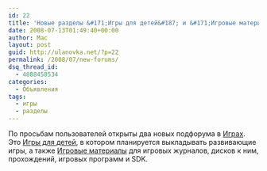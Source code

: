 ```yaml
---
id: 22
title: 'Новые разделы &#171;Игры для детей&#187; и &#171;Игровые материалы&#187;'
date: 2008-07-13T01:49:40+00:00
author: Mac
layout: post
guid: http://ulanovka.net/?p=22
permalink: /2008/07/new-forums/
dsq_thread_id:
  - 4888458534
categories:
  - Объявления
tags:
  - игры
  - разделы
---
```

По просьбам пользователей открыты два новых подфорума в [Играх](http://ulanovka.ru/forum/viewforum.php?f=17). Это [Игры для детей](http://ulanovka.ru/forum/viewforum.php?f=163), в котором планируется выкладывать развивающие игры, а также [Игровые материалы](http://ulanovka.ru/forum/viewforum.php?f=164) для игровых журналов, дисков к ним, прохождений, игровых программ и SDK.